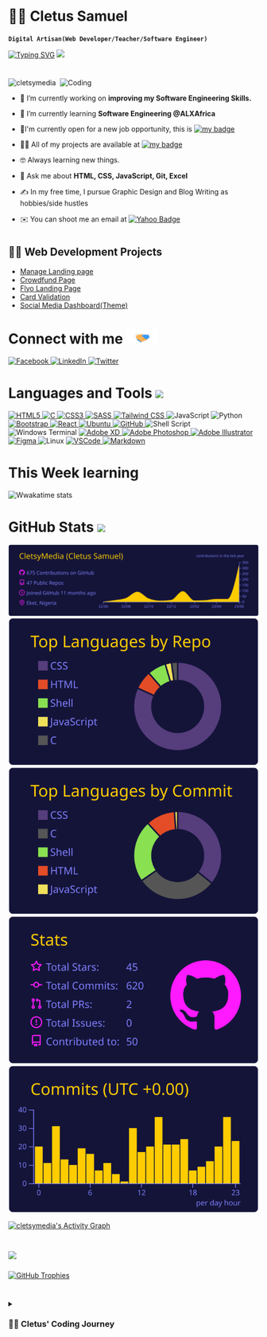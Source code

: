 <!-- <h1 align="center">Hi There👋,
<br>I'm Cletus Samuel
</h1> -->
# 🏄‍♂️ Cletus Samuel

**`Digital Artisan(Web Developer/Teacher/Software Engineer)`**

<a href="https://git.io/typing-svg"><img src="https://readme-typing-svg.demolab.com?font=Fira+Code&size=24&pause=1000&color=FFE21C&width=800&lines=I'm+a+passionate+Frontend+Web+Developer+from+Nigeria;a+tech+savvy%2C+and+I+love+coding.+" alt="Typing SVG" /></a>
<img src="https://raw.githubusercontent.com/thompsonemerson/thompsonemerson/master/cover-thompson.png">

#
<!-- <img src="https://camo.githubusercontent.com/ba9f3bd30647e352a3f5e1e45eb45c6ec7bad6155cd16aaedf4a426738da0ca5/68747470733a2f2f696e646f616e616c79746963612e636f6d2f7374617469632f696d616765732f62616e6e6572722e676966"> -->
<img align="right" alt="Coding" width="400" src="https://raw.githubusercontent.com/7oSkaaa/7oSkaaa/main/Images/Right_Side.gif">
<p align="left"> <img src="https://komarev.com/ghpvc/?username=cletsymedia&label=Profile%20views&color=0e75b6&style=flat" alt="cletsymedia" /> </p>

- 🔭 I’m currently working on **improving my Software Engineering Skills.**

- 🌱 I’m currently learning **Software Engineering @ALXAfrica**

- 👨I'm currently open for a new job opportunity, this is [![my badge](https://badgen.net/badge/My/Porfolio/6001D2?icon=WebAuthn)](https://cletsymedia.github.io/Prof-Portfolio/)
- 👨‍💻 All of my projects are available at [![my badge](https://badgen.net/badge/My/Porfolio/6001D2?icon=WebAuthn)](https://cletsymedia.github.io/Prof-Portfolio/)

- 🤓 Always learning new things.

- 💬 Ask me about **HTML, CSS, JavaScript, Git, Excel**

- ✍️  In my free time, I pursue Graphic Design and Blog Writing as hobbies/side hustles

- ✉️  You can shoot me an email at [![Yahoo Badge](https://img.shields.io/badge/Yahoo-6001D2?style=flat-square&logo=yahoo&logoColor=white)](mailto:Cletussam12@yahooo.com)

#

<h2>🧑‍💻 Web Development Projects</h2>

* [Manage Landing page](https://cletsymedia.github.io/ManageLandingPage/)
* [Crowdfund Page](https://cletsymedia.github.io/Crowdfunding/)
* [Flyo Landing Page](https://cletsymedia.github.io/Fylo-Dark-Landing--Page/)
* [Card Validation](https://cletsymedia.github.io/Frontendmentor-Interactive-card-details/?#)
* [Social Media Dashboard(Theme)](https://cletsymedia.github.io/Social-media-dashboard-with-theme-switcher/)

#
<!-- Socials -->
<h1 align="left">Connect with me <img height="30px" src="https://raw.githubusercontent.com/0xAbdulKhalid/0xAbdulKhalid/main/assets/mdImages/handshake.gif"></h1>
<p align="left">
<!-- Facebook Badge -->
<a href="https://www.facebook.com/profile.php?id=100076488801469&mibextid=ZbWKwL">
  <img alt="Facebook" src="https://img.shields.io/badge/Facebook-%231877F2.svg?&style=for-the-badge&logo=facebook&logoColor=white" />
</a>

<!-- LinkedIn Badge -->
<a href="https://www.linkedin.com/in/cletussamuel">
  <img alt="LinkedIn" src="https://img.shields.io/badge/LinkedIn-%230077B5.svg?&style=for-the-badge&logo=linkedin&logoColor=white" />
</a>

<!-- Twitter Badge -->
<a href="https://twitter.com/cletsymedia">
  <img alt="Twitter" src="https://img.shields.io/badge/Twitter-%231DA1F2.svg?&style=for-the-badge&logo=twitter&logoColor=white" />
</a>
</p>

#

<h1 align="left">Languages and Tools <img height="30px" src="https://camo.githubusercontent.com/beb64ff21c883e318e4f5db5231c2ba4175705bea1c9249e82a41ab375db4f75/68747470733a2f2f6d65646961322e67697068792e636f6d2f6d656469612f51737347456d706b79454f684243623765312f67697068792e6769663f6369643d656366303565343761306e336769316266716e74716d6f62386739616964316f796a327772336473336d67373030626c267269643d67697068792e676966">
</h1>

<p align="left"> <a href="https://getbootstrap.com" target="_blank" rel="noreferrer">
  <img src="https://img.shields.io/badge/html5-%23E34F26.svg?style=for-the-badge&logo=html5&logoColor=white" alt="HTML5" />
  <img src="https://img.shields.io/badge/c-%2300599C.svg?style=for-the-badge&logo=c&logoColor=white" alt="C" />
  <img src="https://img.shields.io/badge/css3-%231572B6.svg?style=for-the-badge&logo=css3&logoColor=white" alt="CSS3" />
  <a href="https://sass-lang.com/">
  <img src="https://img.shields.io/badge/SASS-CC6699?style=for-the-badge&logo=sass&logoColor=white" alt="SASS">
  </a>
  <a href="https://tailwindcss.com/">
  <img src="https://img.shields.io/badge/Tailwind_CSS-38B2AC?style=for-the-badge&logo=tailwind-css&logoColor=white" alt="Tailwind CSS">
  </a>
  <img src="https://img.shields.io/badge/javascript-%23323330.svg?style=for-the-badge&logo=javascript&logoColor=%23F7DF1E" alt="JavaScript" />
  <img src="https://img.shields.io/badge/python-3670A0?style=for-the-badge&logo=python&logoColor=ffdd54" alt="Python" />
  <a href="https://getbootstrap.com/">
  <img src="https://img.shields.io/badge/Bootstrap-7952B3?style=for-the-badge&logo=bootstrap&logoColor=white" alt="Bootstrap">
  </a>
  <a href="https://reactjs.org/"><img src="https://img.shields.io/badge/React-61DAFB.svg?logo=react&logoColor=white&style=for-the-badge&color=333333" alt="React">    </a>
  <a href="https://ubuntu.com/">
  <img src="https://img.shields.io/badge/Ubuntu-E95420?style=for-the-badge&logo=ubuntu&logoColor=white" alt="Ubuntu">
  </a>
  <a href="https://github.com/">
  <img src="https://img.shields.io/badge/GitHub-181717?style=for-the-badge&logo=github&logoColor=white" alt="GitHub">
  </a>
  <img src="https://img.shields.io/badge/shell_script-%23121011.svg?style=for-the-badge&logo=gnu-bash&logoColor=white" alt="Shell Script" />
  <img src="https://img.shields.io/badge/Windows%20CLI-%234D4D4D.svg?style=for-the-badge&logo=windows-terminal&logoColor=white" alt="Windows Terminal" />
  <a href="https://www.adobe.com/products/xd.html">
  <img src="https://img.shields.io/badge/Adobe_XD-FF26BE?style=for-the-badge&logo=adobe-xd&logoColor=white" alt="Adobe XD">
  </a>
  <a href="https://www.adobe.com/products/photoshop.html">
  <img src="https://img.shields.io/badge/Adobe_PS-31A8FF?style=for-the-badge&logo=adobe-photoshop&logoColor=white" alt="Adobe Photoshop">
  </a>
  <a href="https://www.adobe.com/products/illustrator.html">
  <img src="https://img.shields.io/badge/Adobe_AI-FF9A00?style=for-the-badge&logo=adobe-illustrator&logoColor=white" alt="Adobe Illustrator">
  </a>
  <a href="https://www.figma.com/">
  <img src="https://img.shields.io/badge/Figma-F24E1E?style=for-the-badge&logo=figma&logoColor=white" alt="Figma">
  </a>
	<img alt="Linux" src="https://img.shields.io/badge/Linux-1F222E?logo=linux&style=for-the-badge">
  <a href="https://code.visualstudio.com/">
  <img src="https://img.shields.io/badge/VS_Code-007ACC?style=for-the-badge&logo=visual-studio-code&logoColor=white" alt="VSCode">
  </a>
  <!-- Markdown Badge -->
  <a href="https://github.com/cletsymedia/your-repo">
  <img src="https://img.shields.io/badge/Markdown-000000?style=for-the-badge&logo=markdown&logoColor=white" alt="Markdown">
 </a>

  </p>

  #
  # This Week learning
  ![Wwakatime stats](https://github-readme-stats-taupe-two.vercel.app/api/wakatime?username=cletsymedia&hide_title=true&hide_border=true&langs_count=5&bg_color=00000000&text_color=777)

  #
  <!-- Github Stats -->
  # GitHub  Stats <img height="30px" src="https://camo.githubusercontent.com/c0a1ff533f2a741658eb8a0551bd70fb541825ef55f07e8c761aa2795d2e0dfd/68747470733a2f2f6d656469612e67697068792e636f6d2f6d656469612f6959384352426451584f444a5343455249722f67697068792e676966">

  [![](https://raw.githubusercontent.com/cletsymedia/cletsymedia/master/profile-summary-card-output/outrun/0-profile-details.svg)](https://github.com/vn7n24fzkq/github-profile-summary-cards)
[![](https://raw.githubusercontent.com/cletsymedia/cletsymedia/master/profile-summary-card-output/outrun/1-repos-per-language.svg)](https://github.com/vn7n24fzkq/github-profile-summary-cards) [![](https://raw.githubusercontent.com/cletsymedia/cletsymedia/master/profile-summary-card-output/outrun/2-most-commit-language.svg)](https://github.com/vn7n24fzkq/github-profile-summary-cards)
[![](https://raw.githubusercontent.com/cletsymedia/cletsymedia/master/profile-summary-card-output/outrun/3-stats.svg)](https://github.com/vn7n24fzkq/github-profile-summary-cards) [![](https://raw.githubusercontent.com/cletsymedia/cletsymedia/master/profile-summary-card-output/outrun/4-productive-time.svg)](https://github.com/vn7n24fzkq/github-profile-summary-cards)

<a href="https://github.com/ashutosh00710/github-readme-activity-graph"><img alt="cletsymedia's Activity Graph" src="https://github-readme-activity-graph.vercel.app/graph/?username=cletsymedia&bg_color=1F222E&color=F8D866&line=F85D7F&point=FFFFFF&hide_border=true" /></a>

	
  <!-- <p><img align="left" src="https://github-readme-stats.vercel.app/api/top-langs?username=cletsymedia&show_icons=true&theme=outrun" alt="cletsymedia"/></p>
  
  <p>
  <img align="center" src="https://github-readme-stats.vercel.app/api/?username=cletsymedia&show_icons=true&theme=outrun" alt="cletsymedia"/>
  </p>

  <p><img align="center" src="https://github-readme-streak-stats.herokuapp.com/?user=cletsymedia&show_icons=true&theme=outrun" alt="cletsymedia" /></p> -->
  <!-- <p><img align="center" src="https://github-contributor-stats.vercel.app/api?username=cletsymedia&limit=5&theme=outrun&combine_all_yearly_contributions=true" alt="cletsymedia" /></p> -->
<!-- GitHub Trophies -->

  #
  <h2><img width="30px" src="https://user-images.githubusercontent.com/6661165/91657958-61b4fd00-eb00-11ea-9def-dc7ef5367e34.png"></h2> 

<a href="https://github.com/ryo-ma/github-profile-trophy">
  <img align="center" src="https://github-profile-trophy.vercel.app/?username=ryo-ma&column=8&theme=onedark" alt="GitHub Trophies">
</a>

#
<details>
 <summary><h3>👨‍💻 Cletus' Coding Journey</h3></summary>
 "👋 Hi, I'm a passionate and self-taught frontend developer on an exciting coding journey. 💻

Ever since I discovered my love for technology, I've been diving deep into the world of frontend development since 2018. With a strong determination to learn, I've taken my coding skills into my own hands, exploring various online resources, tutorials, and courses.
From the basics of HTML and CSS to the intricacies of JavaScript and modern frameworks like React, I've dedicated countless hours honing my skills and staying up-to-date with the latest industry trends.
Through hands-on projects and collaborations, I've gained valuable experience in building responsive and user-friendly web interfaces and also delve into aspect of software engineering at ALX Africa. I take pride in crafting clean and efficient code that not only looks great but also provides an exceptional user experience.
My journey as a self-taught developer has been filled with challenges, but each obstacle has only fueled my motivation to push further and continuously improve. The ability to transform ideas into tangible digital experiences is what drives my passion for frontend development.
I am always eager to expand my knowledge, explore new technologies, and contribute to exciting projects. As I continue to grow as a developer, I am open to new opportunities and collaborations that allow me to make a positive impact through code.
Let's connect and create something amazing together! 🚀"
<details/>

#

# License 

<!-- License Badge -->
<a href="https://github.com/CletsyMedia/CletsyMedia/blob/master/LICENSE">
  <img alt="License" src="https://img.shields.io/github/license/CletsyMedia/CletsyMedia?style=for-the-badge&logo=github">
</a>


